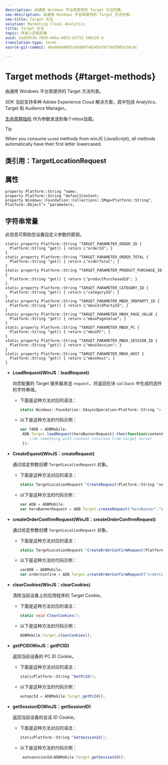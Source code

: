 ```yaml
---
description: 由通用 Windows 平台库提供的 Target 方法列表。
seo-description: 由通用 Windows 平台库提供的 Target 方法列表。
seo-title: Target 方法
solution: Marketing Cloud，Analytics
title: Target 方法
topic: 开发人员和实施
uuid: 2ad5953b-7850-446a-8053-b3715 b86329 b
translation-type: tm+mt
source-git-commit: 46a0b8e0087c65880f46545a78f74d5985e36cdc

---
```



# Target methods {#target-methods}

由通用 Windows 平台库提供的 Target 方法列表。

SDK 当前支持多种 Adobe Experience Cloud 解决方案，其中包括 Analytics、Target 和 Audience Manager。

[生命周期指标](/help/universal-windows/metrics.md) 作为参数发送到每个mbox加载。

>[!TIP]
>
>When you consume `winmd` methods from winJS (JavaScript), all methods automatically have their first letter lowercased.

## 类引用：TargetLocationRequest

## 属性

```
property Platform::String ^name; 
property Platform::String ^defaultContent; 
property Windows::Foundation::Collections::IMap<Platform::String^, Platform::Object^> ^parameters;
```

## 字符串常量

此信息可帮助您设置自定义参数的密钥。

```
static property Platform::String ^TARGET_PARAMETER_ORDER_ID { 
  Platform::String ^get() { return L"orderId"; } 
} 
static property Platform::String ^TARGET_PARAMETER_ORDER_TOTAL { 
  Platform::String ^get() { return L"orderTotal"; } 
} 
static property Platform::String ^TARGET_PARAMETER_PRODUCT_PURCHASE_ID { 
  Platform::String ^get() { return L"productPurchasedId"; } 
} 
static property Platform::String ^TARGET_PARAMETER_CATEGORY_ID { 
  Platform::String ^get() { return L"categoryId"; } 
} 
static property Platform::String ^TARGET_PARAMETER_MBOX_3RDPARTY_ID { 
  Platform::String ^get() { return L"mbox3rdPartyId"; } 
} 
static property Platform::String ^TARGET_PARAMETER_MBOX_PAGE_VALUE { 
  Platform::String ^get() { return L"mboxPageValue"; } 
} 
static property Platform::String ^TARGET_PARAMETER_MBOX_PC { 
  Platform::String ^get() { return L"mboxPC"; } 
} 
static property Platform::String ^TARGET_PARAMETER_MBOX_SESSION_ID { 
  Platform::String ^get() { return L"mboxSession"; } 
} 
static property Platform::String ^TARGET_PARAMETER_MBOX_HOST { 
  Platform::String ^get() { return L"mboxHost"; } 
}
```

* **LoadRequest(WinJS：loadRequest)**

   向您配置的 Target 服务器发送 `request`，并返回在块 `callback` 中生成的选件的字符串值。

   * 下面是这种方法对应的语法：

      ```csharp
      static Windows::Foundation::IAsyncOperation<Platform::String ^> ^LoadRequest(TargetLocationRequest ^request);
      ```

   * 以下是这种方法的代码示例：

      ```js
      var fADB = ADBMobile; 
       ADB.Target.loadRequest(heroBannerRequest).then(function(content){ 
          //do something with content returned from target server 
       });
      ```

* **CreateEquest(WinJS：createRequest)**

   通过给定参数创建 `TargetLocationRequest` 对象。

   * 下面是这种方法对应的语法：

      ```csharp
      static TargetLocationRequest ^CreateRequest(Platform::String ^name, Platform::String ^defaultContent,Windows::Foundation::Collections::IMap<Platform::String^,Platform::Object^> ^parameters); 
      ```

   * 以下是这种方法的代码示例：

      ```js
      var ADB = ADBMobile;
      var heroBannerRequest = ADB.Target.createRequest("heroBanner","default.png", null); 
      ```

* **createOrderConfirmRequest(WinJS：createOrderConfirmRequest)**

   通过给定参数创建 `TargetLocationRequest` 对象。

   * 下面是这种方法对应的语法：

      ```csharp
      static TargetLocationRequest ^CreateOrderConfirmRequest(Platform::String ^name, Platform::String ^orderId,Platform::String ^orderTotal,Platform::String ^productPurchasedId,Windows::Foundation::Collections::IMap<Platform::String^,Platform::Object^> ^parameters); 
      ```

   * 以下是这种方法的代码示例：

      ```js
      varADB = ADBMobile;
      var orderConfirm = ADB.Target.createOrderConfirmRequest("orderConfirm","order","47.88","3722",null);
      ```

* **clearCookies(WinJS：clearCookies)**

   清除当前设备上的应用程序的 Target Cookie。

   * 下面是这种方法对应的语法：

      ```csharp
      static void ClearCookies();
      ```

   * 以下是这种方法的代码示例：

      ```js
      ADBMobile.Target.clearCookies();
      ```

* **getPCID(WinJS：getPCID)**

   返回当前设备的 PC ID Cookie。

   * 下面是这种方法对应的语法：

      ```csharp
      staticPlatform::String ^GetPcId();
      ```

   * 以下是这种方法的代码示例：

      ```js
      autopcId = ADBMobile.Target.getPcId();
      ```

* **getSessionID(WinJS：getSessionID)**

   返回当前设备的会话 ID Cookie。

   * 下面是这种方法对应的语法：

      ```csharp
      staticPlatform::String ^GetSessionId();
      ```

   * 以下是这种方法的代码示例：

      ```js
       autosessionId=ADBMobile.Target.getSessionId(); 
      ```


